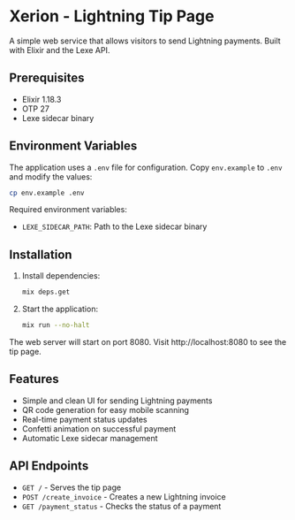 # Xerion - Lightning Tip Page

A simple web service that allows visitors to send Lightning payments. Built with Elixir and the Lexe API.

## Prerequisites

- Elixir 1.18.3
- OTP 27
- Lexe sidecar binary

## Environment Variables

The application uses a `.env` file for configuration. Copy `env.example` to `.env` and modify the values:

```bash
cp env.example .env
```

Required environment variables:
- `LEXE_SIDECAR_PATH`: Path to the Lexe sidecar binary

## Installation

1. Install dependencies:
   ```bash
   mix deps.get
   ```

2. Start the application:
   ```bash
   mix run --no-halt
   ```

The web server will start on port 8080. Visit http://localhost:8080 to see the tip page.

## Features

- Simple and clean UI for sending Lightning payments
- QR code generation for easy mobile scanning
- Real-time payment status updates
- Confetti animation on successful payment
- Automatic Lexe sidecar management

## API Endpoints

- `GET /` - Serves the tip page
- `POST /create_invoice` - Creates a new Lightning invoice
- `GET /payment_status` - Checks the status of a payment 